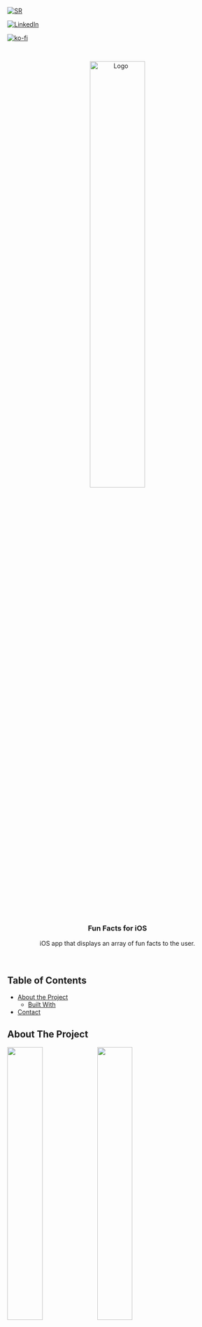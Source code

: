 <!-- PROJECT SHIELDS -->
[![SR][website-shield]][website-url]

[![LinkedIn][linkedin-shield]][linkedin-url]

[![ko-fi](https://www.ko-fi.com/img/githubbutton_sm.svg)](https://ko-fi.com/Y8Y11776E)



<!-- PROJECT LOGO -->
<br />
<p align="center">
  <a href="https://github.com/Shayan-R94/Fun-Facts-for-iOS">
    <img src="https://user-images.githubusercontent.com/26175544/68094625-5f5f2380-fe9a-11e9-9996-88beb352cf02.png" alt="Logo" width="50%" height="auto">
  </a>

  <h3 align="center">Fun Facts for iOS</h3>

  <p align="center">
    iOS app that displays an array of fun facts to the user.
    <br />
    <br />
    <br />
  </p>
</p>



<!-- TABLE OF CONTENTS -->
## Table of Contents

* [About the Project](#about-the-project)
  * [Built With](#built-with)
* [Contact](#contact)



<!-- ABOUT THE PROJECT -->
## About The Project

<span>
  <img src="https://user-images.githubusercontent.com/26175544/28873813-0fc0c6fe-7787-11e7-8f05-1a18db6957fd.gif" width="40%" height="auto">
  <img src="https://user-images.githubusercontent.com/26175544/28796518-c3197f32-7635-11e7-89c7-f0e5a3a9e4fb.png" width="40%" height="auto">
</span>
<br />
<span>
  <img src="https://user-images.githubusercontent.com/26175544/28796519-c31a13b6-7635-11e7-9cf1-9129d716fa5c.png" width="40%" height="auto">
  <img src="https://user-images.githubusercontent.com/26175544/28796517-c3195566-7635-11e7-8739-1bfef98b8143.png" width="40%" height="auto">
</span>

Whilst learning Swift and iOS development, I created my first ever app.
<br />
Creating Fun Facts for iOS helped me gain the knowledge of building and developing a mobile app from scratch.


### Built With

* []() Swift
* []() Xcode
* []() Sketch



<!-- CONTACT -->
## Contact 

[![Instagram][ig-shield]][ig-url] 

shayan.rastegar94@gmail.com

Project Link: [https://github.com/Shayan-R94/Fun-Facts-for-iOS](https://github.com/Shayan-R94/Fun-Facts-for-iOS)



<!-- MARKDOWN LINKS & IMAGES -->
[website-shield]: https://i.ibb.co/5RyMx0N/sr-Tiny-Logo.png
[website-url]: https://www.youtube.com/channel/UCeFFYz4Qch5YHDFPECZfkjQ
[linkedin-shield]: https://img.shields.io/badge/-LinkedIn-black.svg?style=flat-square&logo=linkedin&colorB=555
[linkedin-url]: https://uk.linkedin.com/in/shayan-rastegar
[ig-shield]: https://user-images.githubusercontent.com/26175544/68094620-4bb3bd00-fe9a-11e9-9b36-7dd0b5c939e6.png
[ig-url]: https://www.instagram.com/shayan_r94
